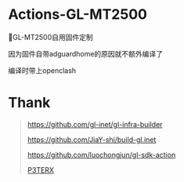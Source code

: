 # Actions-GL-MT2500
📌GL-MT2500自用固件定制

因为固件自带adguardhome的原因就不额外编译了

编译时带上openclash

# Thank
> https://github.com/gl-inet/gl-infra-builder
> 
> https://github.com/JiaY-shi/build-gl.inet
> 
> https://github.com/luochongjun/gl-sdk-action
> 
> [P3TERX](https://p3terx.com)